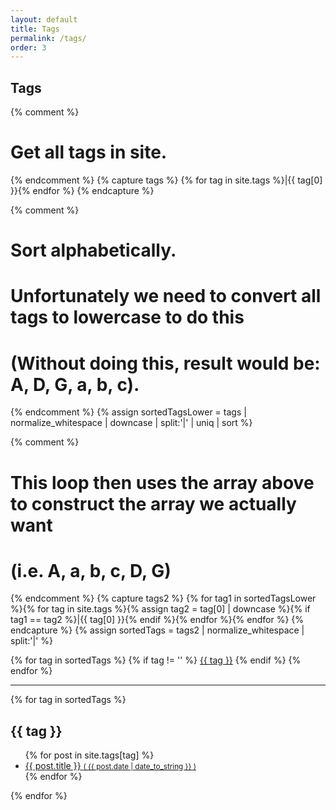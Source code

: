 ```yaml
---
layout: default
title: Tags
permalink: /tags/
order: 3
---
```


<h2>Tags</h2>

{% comment %}
# Get all tags in site.
{% endcomment %} 
{% capture tags %}
  {% for tag in site.tags %}|{{ tag[0] }}{% endfor %}
{% endcapture %}

{% comment %}
# Sort alphabetically.
# Unfortunately we need to convert all tags to lowercase to do this
# (Without doing this, result would be: A, D, G, a, b, c).
{% endcomment %}
{% assign sortedTagsLower = tags | normalize_whitespace | downcase | split:'|' | uniq | sort %}

{% comment %}
# This loop then uses the array above to construct the array we actually want
# (i.e. A, a, b, c, D, G)
{% endcomment %}
{% capture tags2 %}
  {% for tag1 in sortedTagsLower %}{% for tag in site.tags %}{% assign tag2 = tag[0] | downcase %}{% if tag1 == tag2 %}|{{ tag[0] }}{% endif %}{% endfor %}{% endfor %}
{% endcapture %}
{% assign sortedTags = tags2 | normalize_whitespace | split:'|' %}

<div class="tags-expo">

  <div class="tags-expo-list">
    {% for tag in sortedTags %}
      {% if tag != '' %}
      <a href="#{{ tag | slugify }}" class="post-tag">{{ tag }}</a>
      {% endif %}
    {% endfor %}
  </div>

  <hr/>

  <div class="tags-expo-section">
    {% for tag in sortedTags %}
    <h2 id="{{ tag | slugify }}">{{ tag }}</h2>
    <ul class="tags-expo-posts">
      {% for post in site.tags[tag] %}
        <a class="tag-post-link"
        href="{{ site.baseurl }}{{ post.url }}"
        title="{{ post.title | escape }}{% if post.desc %}{% include linebreak.html %}{{ post.desc }}{% endif %}">
      <li {% if post.draft == true %}class="draft-post"{% endif %}>
        <span class="tag-post-title">{{ post.title }}</span>
        <small class="tag-post-date">( {{ post.date | date_to_string }} )</small>
      </li>
      </a>
      {% endfor %}
    </ul>
    {% endfor %}
  </div>
</div>